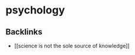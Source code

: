 # psychology



<a id="orgf4f601c"></a>

## Backlinks

-   [[science is not the sole source of knowledge]]
